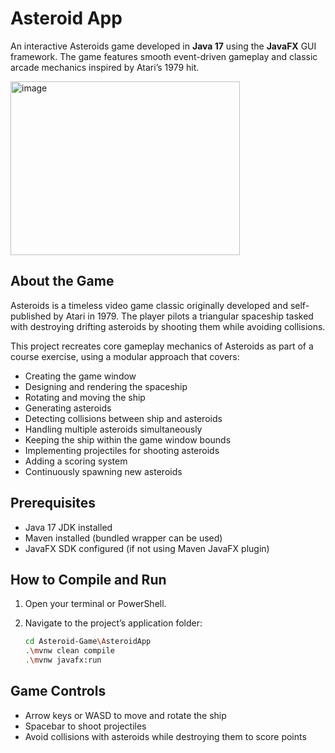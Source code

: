 # Asteroid App

An interactive Asteroids game developed in **Java 17** using the **JavaFX** GUI framework. The game features smooth event-driven gameplay and classic arcade mechanics inspired by Atari’s 1979 hit.

<img width="367" height="278" alt="image" src="https://github.com/user-attachments/assets/3d7d569f-dd81-4d55-a2c5-3644ba8adbe5" />

## About the Game

Asteroids is a timeless video game classic originally developed and self-published by Atari in 1979. The player pilots a triangular spaceship tasked with destroying drifting asteroids by shooting them while avoiding collisions. 

This project recreates core gameplay mechanics of Asteroids as part of a course exercise, using a modular approach that covers:

- Creating the game window  
- Designing and rendering the spaceship  
- Rotating and moving the ship  
- Generating asteroids  
- Detecting collisions between ship and asteroids  
- Handling multiple asteroids simultaneously  
- Keeping the ship within the game window bounds  
- Implementing projectiles for shooting asteroids  
- Adding a scoring system  
- Continuously spawning new asteroids

## Prerequisites

- Java 17 JDK installed  
- Maven installed (bundled wrapper can be used)  
- JavaFX SDK configured (if not using Maven JavaFX plugin)  

## How to Compile and Run

1. Open your terminal or PowerShell.  
2. Navigate to the project’s application folder:

   ```bash
   cd Asteroid-Game\AsteroidApp
   .\mvnw clean compile
   .\mvnw javafx:run
## Game Controls

- Arrow keys or WASD to move and rotate the ship
- Spacebar to shoot projectiles
- Avoid collisions with asteroids while destroying them to score points
